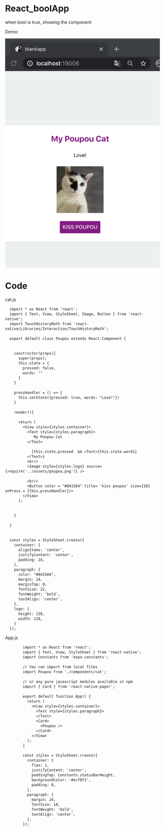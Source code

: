 # React_boolApp
when bool is true, showing the component 

Demo:

![bool](https://raw.githubusercontent.com/QueenieCplusplus/ReactNative_boolApp/master/demo_for_bool_is_true.png)


# Code

cat.js

      import * as React from 'react';
      import { Text, View, StyleSheet, Image, Button } from 'react-native';
      import TouchHistoryMath from 'react-native/Libraries/Interaction/TouchHistoryMath';

      export default class Poupou extends React.Component {


        constructor(props){
          super(props);
          this.state = {
            pressed: false,
            words: ""
          }
        }

        pressHandler = () => {
          this.setState({pressed: true, words: "Love!"})
        }

        render(){

          return (
            <View style={styles.container}>
              <Text style={styles.paragraph}>
                 My Poupou Cat
              </Text>

                {this.state.pressed  && <Text>{this.state.words}
              </Text>}
              <br/>
              <Image style={styles.logo} source={require('../assets/poupou.png')} />

              <br/>
              <Button color = "#841584" title= 'kiss poupou' size={10} onPress = {this.pressHandler}/>
            </View>
          );


        }

      }


      const styles = StyleSheet.create({
        container: {
          alignItems: 'center',
          justifyContent: 'center',
          padding: 24,
        },
        paragraph: {
          color: "#841584",
          margin: 24,
          marginTop: 0,
          fontSize: 22,
          fontWeight: 'bold',
          textAlign: 'center',
        },
        logo: {
          height: 128,
          width: 128,
        }
      });

App.js


            import * as React from 'react';
            import { Text, View, StyleSheet } from 'react-native';
            import Constants from 'expo-constants';

            // You can import from local files
            import Poupou from './components/cat';

            // or any pure javascript modules available in npm
            import { Card } from 'react-native-paper';

            export default function App() {
              return (
                <View style={styles.container}>
                  <Text style={styles.paragraph}>
                  </Text>
                  <Card>
                    <Poupou />
                  </Card>
                </View>
              );
            }

            const styles = StyleSheet.create({
              container: {
                flex: 1,
                justifyContent: 'center',
                paddingTop: Constants.statusBarHeight,
                backgroundColor: '#ecf0f1',
                padding: 8,
              },
              paragraph: {
                margin: 24,
                fontSize: 18,
                fontWeight: 'bold',
                textAlign: 'center',
              },
            });
